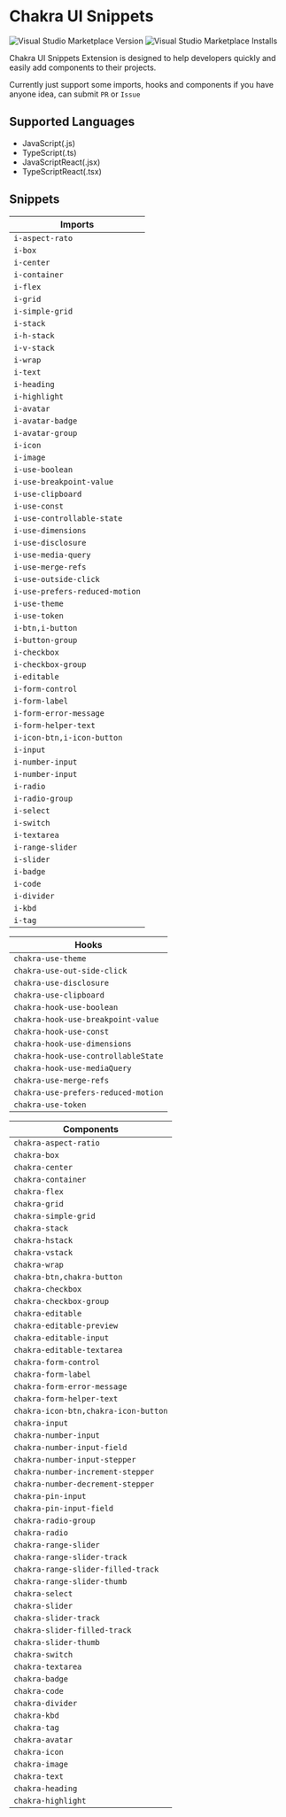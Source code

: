 # Chakra UI Snippets

![Visual Studio Marketplace Version](https://img.shields.io/visual-studio-marketplace/v/wei-hong.chakra-ui-snippets)
![Visual Studio Marketplace Installs](https://img.shields.io/visual-studio-marketplace/i/wei-hong.chakra-ui-snippets)

Chakra UI Snippets Extension is designed to help developers quickly and easily add components to their projects.

Currently just support some imports, hooks and components if you have anyone idea, can submit `PR` or `Issue`

## Supported Languages

- JavaScript(.js)
- TypeScript(.ts)
- JavaScriptReact(.jsx)
- TypeScriptReact(.tsx)

## Snippets

| Imports                        |
| ------------------------------ |
| `i-aspect-rato`                |
| `i-box`                        |
| `i-center`                     |
| `i-container`                  |
| `i-flex`                       |
| `i-grid`                       |
| `i-simple-grid`                |
| `i-stack`                      |
| `i-h-stack`                    |
| `i-v-stack`                    |
| `i-wrap`                       |
| `i-text`                       |
| `i-heading`                    |
| `i-highlight`                  |
| `i-avatar`                     |
| `i-avatar-badge`               |
| `i-avatar-group`               |
| `i-icon`                       |
| `i-image`                      |
| `i-use-boolean`                |
| `i-use-breakpoint-value`       |
| `i-use-clipboard`              |
| `i-use-const`                  |
| `i-use-controllable-state`     |
| `i-use-dimensions`             |
| `i-use-disclosure`             |
| `i-use-media-query`            |
| `i-use-merge-refs`             |
| `i-use-outside-click`          |
| `i-use-prefers-reduced-motion` |
| `i-use-theme`                  |
| `i-use-token`                  |
| `i-btn,i-button`               |
| `i-button-group`               |
| `i-checkbox`                   |
| `i-checkbox-group`             |
| `i-editable`                   |
| `i-form-control`               |
| `i-form-label`                 |
| `i-form-error-message`         |
| `i-form-helper-text`           |
| `i-icon-btn,i-icon-button`     |
| `i-input`                      |
| `i-number-input`               |
| `i-number-input`               |
| `i-radio`                      |
| `i-radio-group`                |
| `i-select`                     |
| `i-switch`                     |
| `i-textarea`                   |
| `i-range-slider`               |
| `i-slider`                     |
| `i-badge`                      |
| `i-code`                       |
| `i-divider`                    |
| `i-kbd`                        |
| `i-tag`                        |

| Hooks                               |
| ----------------------------------- |
| `chakra-use-theme`                  |
| `chakra-use-out-side-click`         |
| `chakra-use-disclosure`             |
| `chakra-use-clipboard`              |
| `chakra-hook-use-boolean`           |
| `chakra-hook-use-breakpoint-value`  |
| `chakra-hook-use-const`             |
| `chakra-hook-use-dimensions`        |
| `chakra-hook-use-controllableState` |
| `chakra-hook-use-mediaQuery`        |
| `chakra-use-merge-refs`             |
| `chakra-use-prefers-reduced-motion` |
| `chakra-use-token`                  |

| Components                           |
| ------------------------------------ |
| `chakra-aspect-ratio`                |
| `chakra-box`                         |
| `chakra-center`                      |
| `chakra-container`                   |
| `chakra-flex`                        |
| `chakra-grid`                        |
| `chakra-simple-grid`                 |
| `chakra-stack`                       |
| `chakra-hstack`                      |
| `chakra-vstack`                      |
| `chakra-wrap`                        |
| `chakra-btn,chakra-button`           |
| `chakra-checkbox`                    |
| `chakra-checkbox-group`              |
| `chakra-editable`                    |
| `chakra-editable-preview`            |
| `chakra-editable-input`              |
| `chakra-editable-textarea`           |
| `chakra-form-control`                |
| `chakra-form-label`                  |
| `chakra-form-error-message`          |
| `chakra-form-helper-text`            |
| `chakra-icon-btn,chakra-icon-button` |
| `chakra-input`                       |
| `chakra-number-input`                |
| `chakra-number-input-field`          |
| `chakra-number-input-stepper`        |
| `chakra-number-increment-stepper`    |
| `chakra-number-decrement-stepper`    |
| `chakra-pin-input`                   |
| `chakra-pin-input-field`             |
| `chakra-radio-group`                 |
| `chakra-radio`                       |
| `chakra-range-slider`                |
| `chakra-range-slider-track`          |
| `chakra-range-slider-filled-track`   |
| `chakra-range-slider-thumb`          |
| `chakra-select`                      |
| `chakra-slider`                      |
| `chakra-slider-track`                |
| `chakra-slider-filled-track`         |
| `chakra-slider-thumb`                |
| `chakra-switch`                      |
| `chakra-textarea`                    |
| `chakra-badge`                       |
| `chakra-code`                        |
| `chakra-divider`                     |
| `chakra-kbd`                         |
| `chakra-tag`                         |
| `chakra-avatar`                      |
| `chakra-icon`                        |
| `chakra-image`                       |
| `chakra-text`                        |
| `chakra-heading`                     |
| `chakra-highlight`                   |
